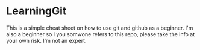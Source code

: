 # LearningGit
This is a simple cheat sheet on how to use git and github as a beginner. I'm also a beginner so I you somwone refers to this repo, please take the info at your own risk. I'm not an expert.
